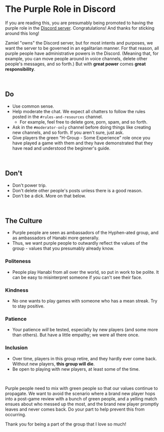 # The Purple Role in Discord

If you are reading this, you are presumably being promoted to having the purple role in the [Discord server](https://discord.gg/FADvkJp). Congratulations! And thanks for sticking around this long!

Zamiel "owns" the Discord server, but for most intents and purposes, we want the server to be governed in an egalitarian manner. For that reason, all purple people have administrative powers in the Discord. (Meaning that, for example, you can move people around in voice channels, delete other people's messages, and so forth.) But with **great power** comes **great responsibility**.

<br />

## Do

- Use common sense.
- Help moderate the chat. We expect all chatters to follow the rules posted in the `#rules-and-resources` channel.
  - For example, feel free to delete gore, porn, spam, and so forth.
- Ask in the `#moderator-only` channel before doing things like creating new channels, and so forth. If you aren't sure, just ask.
- Give players the green "H-Group - Some Experience" role once you have played a game with them and they have demonstrated that they have read and understood the beginner's guide.

<br />

## Don't

- Don't power trip.
- Don't delete other people's posts unless there is a good reason.
- Don't be a dick. More on that below.

<br />

## The Culture

- Purple people are seen as ambassadors of the Hyphen-ated group, and as ambassadors of Hanabi more generally.
- Thus, we want purple people to outwardly reflect the values of the group - values that you presumably already know.

### Politeness

- People play Hanabi from all over the world, so put in work to be polite. It can be easy to misinterpret someone if you can't see their face.

### Kindness

- No one wants to play games with someone who has a mean streak. Try to stay positive.

### Patience

- Your patience *will* be tested, especially by new players (and some more than others). But have a little empathy; we were all there once.

### Inclusion

- Over time, players in this group retire, and they hardly ever come back. Without new players, **this group will die**.
- Be open to playing with new players, at least some of the time.

<br />

Purple people need to mix with green people so that our values continue to propagate. We want to avoid the scenario where a brand new player hops into a post-game review with a bunch of green people, and a yelling match ensues about who messed up the most, and the brand new player promptly leaves and never comes back. Do your part to help prevent this from occurring.

Thank you for being a part of the group that I love so much!
